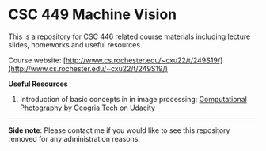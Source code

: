 # CSC 449 Machine Vision

This is a repository for CSC 446 related course materials including lecture slides, homeworks and useful resources. 

Course website: [http://www.cs.rochester.edu/~cxu22/t/249S19/](http://www.cs.rochester.edu/~cxu22/t/249S19/)

**Useful Resources**

1. Introduction of basic concepts in in image processing: [Computational Photography by Geogria Tech on Udacity](https://www.youtube.com/watch?v=45gqr8e6WG4&list=PLAwxTw4SYaPn-unAWtRMleY4peSe4OzIY)

---
**Side note**: Please contact me if you would like to see this repository removed for any administration reasons.
